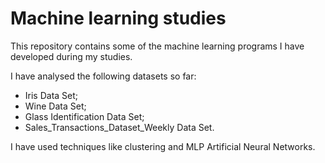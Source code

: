 # Machine learning studies

This repository contains some of the machine learning programs I have developed during my studies.

I have analysed the following datasets so far:
- Iris Data Set;
- Wine Data Set;
- Glass Identification Data Set;
- Sales_Transactions_Dataset_Weekly Data Set.

I have used techniques like clustering and MLP Artificial Neural Networks. 
